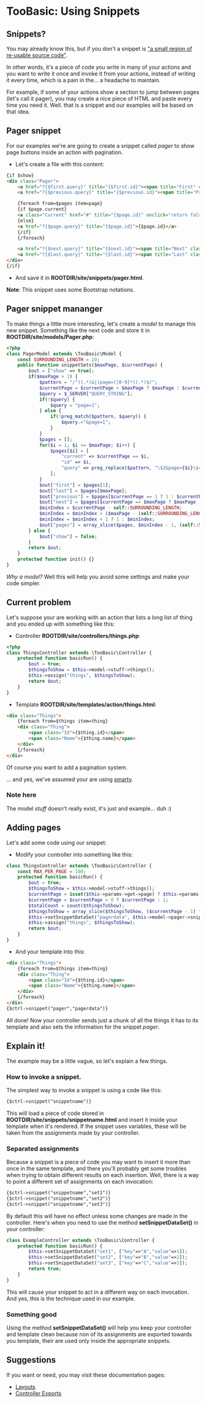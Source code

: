 # TooBasic: Using Snippets
## Snippets?
You may already know this, but if you don't a snippet is ["a small region of
re-usable source code"](http://en.wikipedia.org/wiki/Snippet_%28programming%29).

In other words, it's a piece of code you write in many of your actions and you
want to write it once and invoke it from your actions, instead of writing it every
time, which is a pain in the... a headache to maintain.

For example, if some of your actions show a section to jump between pages (let's
call it pager), you may create a nice piece of HTML and paste every time you need
it. Well. that is a snippet and our examples will be based on that idea.

## Pager snippet
For our examples we're are going to create a snippet called _pager_ to show page
buttons inside an action with pagination.

* Let's create a file with this content:
```html
{if $show}
<div class="Pager">
	<a href="?{$first.query}" title="{$first.id}"><span title="First" class="glyphicon glyphicon-fast-backward"></span></a>
	<a href="?{$previous.query}" title="{$previous.id}"><span title="Previous" class="glyphicon glyphicon-backward"></span></a>

	{foreach from=$pages item=page}
	{if $page.current}
	<a class="Current" href="#" title="{$page.id}" onclick="return false;">{$page.id}</a>
	{else}
	<a href="?{$page.query}" title="{$page.id}">{$page.id}</a>
	{/if}
	{/foreach}

	<a href="?{$next.query}" title="{$next.id}"><span title="Next" class="glyphicon glyphicon-forward"></span></a>
	<a href="?{$last.query}" title="{$last.id}"><span title="Last" class="glyphicon glyphicon-fast-forward"></span></a>
</div>
{/if}
```
* And save it in __ROOTDIR/site/snippets/pager.html__.

__Note__: This snippet uses some Bootstrap notations.

## Pager snippet mananger
To make things a little more interesting, let's create a _model_ to manage this
new snippet. Something like the next code and store it in
__ROOTDIR/site/models/Pager.php__:
```php
<?php
class PagerModel extends \TooBasic\Model {
	const SURROUNDING_LENGTH = 10;
	public function snippetSets($maxPage, $currentPage) {
		$out = ["show" => true];
		if($maxPage > 1) {
			$pattern = "/^((.*)&|)page=([0-9]*)(.*)$/";
			$currentPage = $currentPage > $maxPage ? $maxPage : $currentPage;
			$query = $_SERVER["QUERY_STRING"];
			if(!$query) {
				$query = "page=1";
			} else {
				if(!preg_match($pattern, $query)) {
					$query.="&page=1";
				}
			}
			$pages = [];
			for($i = 1; $i <= $maxPage; $i++) {
				$pages[$i] = [
					"current" => $currentPage == $i,
					"id" => $i,
					"query" => preg_replace($pattern, "\$2&page={$i}\$4", $query)
				];
			}
			$out["first"] = $pages[1];
			$out["last"] = $pages[$maxPage];
			$out["previous"] = $pages[$currentPage == 1 ? 1 : $currentPage - 1];
			$out["next"] = $pages[$currentPage == $maxPage ? $maxPage : $currentPage + 1];
			$minIndex = $currentPage - self::SURROUNDING_LENGTH;
			$minIndex = $minIndex > ($maxPage - (self::SURROUNDING_LENGTH * 2) ) ? ($maxPage - (self::SURROUNDING_LENGTH * 2) ) : $minIndex;
			$minIndex = $minIndex < 1 ? 1 : $minIndex;
			$out["pages"] = array_slice($pages, $minIndex - 1, (self::SURROUNDING_LENGTH * 2) + 1, true);
		} else {
			$out["show"] = false;
		}
		return $out;
	}
	protected function init() {}
}
```
_Why a model?_
Well this will help you avoid some settings and make your code
simpler.

## Current problem
Let's suppose your are working with an action that lists a long list of thing and
you ended up with something like this:

* Controller __ROOTDIR/site/controllers/things.php__:
```php
<?php
class ThingsController extends \TooBasic\Controller {
	protected function basicRun() {
		$out = true;
		$thingsToShow = $this->model->stuff->things();
		$this->assign("things", $thingsToShow);
		return $out;
	}
}
```
* Template __ROOTDIR/site/templates/action/things.html__:
```html
<div class="Things">
	{foreach from=$things item=thing}
	<div class="Thing">
		<span class="Id">{$thing.id}</span>
		<span class="Name">{$thing.name}</span>
	</div>
	{/foreach}
</div>
```

Of course you want to add a pagination system.

... and yes, we've assumed your are using [smarty](http://www.smarty.net/).

### Note here
The model _stuff_ doesn't really exist, it's just and example... duh :)

## Adding pages
Let's add some code using our snippet:

* Modify your controller into something like this:
```php
class ThingsController extends \TooBasic\Controller {
	const MAX_PER_PAGE = 100;
	protected function basicRun() {
		$out = true;
		$thingsToShow = $this->model->stuff->things();
		$currentPage = isset($this->params->get->page) ? $this->params->get->page : 1;
		$currentPage = $currentPage > 0 ? $currentPage : 1;
		$totalCount = count($thingsToShow);
		$thingsToShow = array_slice($thingsToShow, ($currentPage - 1) * self::MAX_PER_PAGE, self::MAX_PER_PAGE, true);
		$this->setSnippetDataSet("pagerdata", $this->model->pager->snippetSets(ceil($totalCount / self::MAX_PER_PAGE), $currentPage));
		$this->assign("things", $thingsToShow);
		return $out;
	}
}
```
* And your template into this:
```html
<div class="Things">
	{foreach from=$things item=thing}
	<div class="Thing">
		<span class="Id">{$thing.id}</span>
		<span class="Name">{$thing.name}</span>
	</div>
	{/foreach}
</div>
{$ctrl->snippet("pager","pagerdata")}
```

All done! Now your controller sends just a chunk of all the things it has to its
template and also sets the information for the snippet _pager_.

## Explain it!
The example may be a little vague, so let's explain a few things.

### How to invoke a snippet.
The simplest way to invoke a snippet is using a code like this:
```html
{$ctrl->snippet("snippetname")}
```
This will load a piece of code stored in
__ROOTDIR/site/snippets/snippetname.html__ and insert it inside your template when
it's rendered.
If the snippet uses variables, these will be taken from the assignments made by
your controller.

### Separated assignments
Because a snippet is a piece of code you may want to insert it more than once in
the same template, and there you'll probably get some troubles when trying to
obtain different results on each insertion.
Well, there is a way to point a different set of assignments on each invocation:
```html
{$ctrl->snippet("snippetname","set1")}
{$ctrl->snippet("snippetname","set2")}
{$ctrl->snippet("snippetname","set3")}
```

By default this will have no effect unless some changes are made in the
controller. Here's when you need to use the method __setSnippetDataSet()__ in your
controller:
```php
class ExampleController extends \TooBasic\Controller {
	protected function basicRun() {
		$this->setSnippetDataSet("set1", ["key"=>"A","value"=>1]);
		$this->setSnippetDataSet("set2", ["key"=>"B","value"=>2]);
		$this->setSnippetDataSet("set3", ["key"=>"C","value"=>3]);
		return true;
	}
}
```
This will cause your snippet to act in a different way on each invocation. And
yes, this is the technique used in our example.

### Something good
Using the method __setSnippetDataSet()__ will help you keep your controller and
template clean because non of its assignments are exported towards you template,
their are used only inside the appropriate snippets.

## Suggestions
If you want or need, you may visit these documentation pages:

* [Layouts](layout.md)
* [Controller Exports](controllerexports.md)

<!--:GBSUMMARY:MVC:5:Using Snippets:-->
